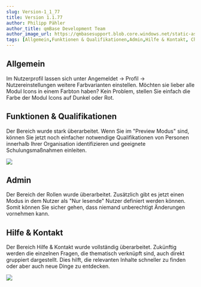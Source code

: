 ```yaml
---
slug: Version-1_1_77
title: Version 1.1.77
author: Philipp Pähler
author_title: qmBase Development Team
author_image_url: https://qmbasesupport.blob.core.windows.net/static-assets/img/persons/paehler_round.png
tags: [Allgemein,Funktionen & Qualifikationen,Admin,Hilfe & Kontakt, Changelog]
---
```

## Allgemein

Im Nutzerprofil lassen sich unter Angemeldet -> Profil -> Nutzereinstellungen weitere Farbvarianten einstellen. Möchten sie lieber alle Modul Icons in einem Farbton haben? Kein Problem, stellen Sie einfach die Farbe der Modul Icons auf Dunkel oder Rot.

## Funktionen & Qualifikationen

Der Bereich wurde stark überarbeitet. Wenn Sie im "Preview Modus" sind, können Sie jetzt noch einfacher notwendige Qualifikationen von Personen innerhalb Ihrer Organisation identifizieren und geeignete Schulungsmaßnahmen einleiten.

![](https://caqadmin.blob.core.windows.net/releasenotes/62-images/mceclip1.png)

## Admin

Der Bereich der Rollen wurde überarbeitet. Zusätzlich gibt es jetzt einen Modus in dem Nutzer als "Nur lesende" Nutzer definiert werden können. Somit können Sie sicher gehen, dass niemand unberechtigt Änderungen vornehmen kann.

## Hilfe & Kontakt

Der Bereich Hilfe & Kontakt wurde vollständig überarbeitet. Zukünftig werden die einzelnen Fragen, die thematisch verknüpft sind, auch direkt gruppiert dargestellt. Dies hilft, die relevanten Inhalte schneller zu finden oder aber auch neue Dinge zu entdecken.

![](https://caqadmin.blob.core.windows.net/releasenotes/62-images/mceclip0.png)

###  